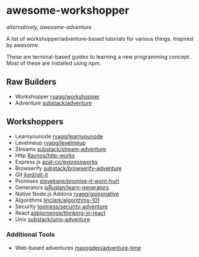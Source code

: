 # awesome-workshopper
*alternatively, awesome-adventure*

A list of workshopper/adventure-based tutorials for various things. Inspired by awesome.

These are terminal-based guides to learning a new programming concept. Most of these are installed using npm.

## Raw Builders
- Workshopper [rvagg/workshopper](https://github.com/rvagg/workshopper)
- Adventure [substack/adventure](https://github.com/substack/adventure)

## Workshoppers
- Learnyounode [rvagg/learnyounode](https://github.com/rvagg/learnyounode)
- Levelmeup [rvagg/levelmeup](https://github.com/rvagg/levelmeup)
- Streams [substack/stream-adventure](https://github.com/substack/stream-adventure)
- Http [Raynos/http-works](https://github.com/Raynos/http-works)
- Express.js [azat-co/expressworks](https://github.com/azat-co/expressworks)
- Browserify [substack/browserify-adventure](https://github.com/substack/browserify-adventure)
- Git [jlord/git-it](https://github.com/jlord/git-it)
- Promises [stevekane/promise-it-wont-hurt](https://github.com/stevekane/promise-it-wont-hurt)
- Generators [isRuslan/learn-generators](https://github.com/isRuslan/learn-generators)
- Native Node.js Addons [rvagg/goingnative](https://github.com/rvagg/goingnative)
- Algorithms [linclark/algorithms-101](https://github.com/linclark/algorithms-101)
- Security [toolness/security-adventure](https://github.com/toolness/security-adventure)
- React [asbjornenge/thinking-in-react](https://github.com/asbjornenge/thinking-in-react)
- Unix [substack/unix-adventure](https://github.com/substack/unix-adventure)

### Additional Tools
- Web-based adventures [maxogden/adventure-time](https://github.com/maxogden/adventure-time)
